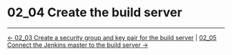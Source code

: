 # 02_04 Create the build server

<!-- FooterStart -->
---
[← 02_03 Create a security group and key pair for the build server](../02_03_create_a_security_group_key_pair_for_the_build_server/README.md) | [02_05 Connect the Jenkins master to the build server →](../02_05_connect_the_jenkins_master_to_the_build_server/README.md)
<!-- FooterEnd -->
